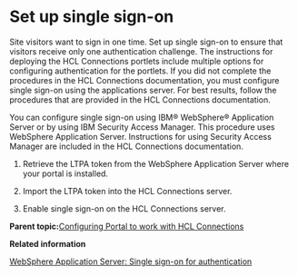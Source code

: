 # Set up single sign-on 

Site visitors want to sign in one time. Set up single sign-on to ensure that visitors receive only one authentication challenge. The instructions for deploying the HCL Connections portlets include multiple options for configuring authentication for the portlets. If you did not complete the procedures in the HCL Connections documentation, you must configure single sign-on using the applications server. For best results, follow the procedures that are provided in the HCL Connections documentation.

You can configure single sign-on using IBM® WebSphere® Application Server or by using IBM Security Access Manager. This procedure uses WebSphere Application Server. Instructions for using Security Access Manager are included in the HCL Connections documentation.

1.  Retrieve the LTPA token from the WebSphere Application Server where your portal is installed.

2.  Import the LTPA token into the HCL Connections server.

3.  Enable single sign-on on the HCL Connections server.


**Parent topic:**[Configuring Portal to work with HCL Connections ](../config/cfg_ptl_with_conn.md)

**Related information**  


[WebSphere Application Server: Single sign-on for authentication](https://www.ibm.com/docs/en/was-nd/8.5.5?topic=SSAW57_8.5.5/com.ibm.websphere.nd.multiplatform.doc/ae/csec_ssovo.html?cp=SSAW57_8.5.5)


